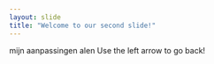 ```yaml
---
layout: slide
title: "Welcome to our second slide!"
---
```

mijn aanpassingen alen
Use the left arrow to go back!
